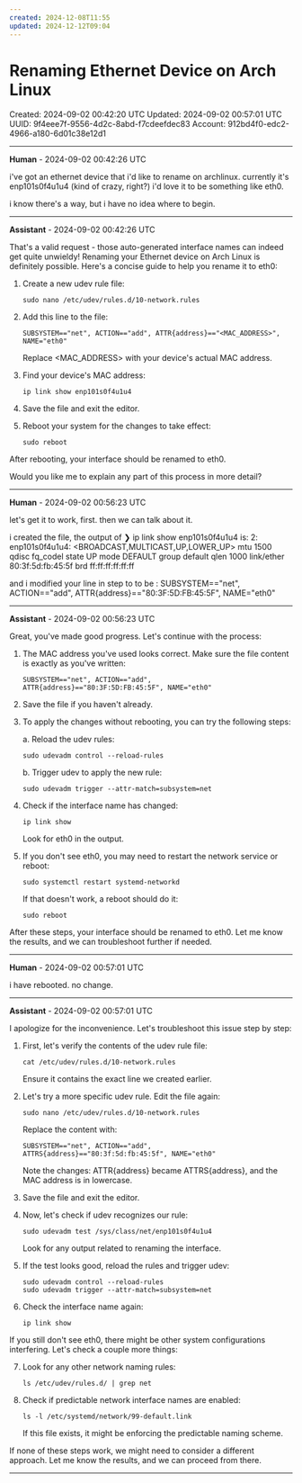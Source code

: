 ```yaml
---
created: 2024-12-08T11:55
updated: 2024-12-12T09:04
---
```

# Renaming Ethernet Device on Arch Linux

Created: 2024-09-02 00:42:20 UTC
Updated: 2024-09-02 00:57:01 UTC
UUID: 9f4eee7f-9556-4d2c-8abd-f7cdeefdec83
Account: 912bd4f0-edc2-4966-a180-6d01c38e12d1

---

**Human** - 2024-09-02 00:42:26 UTC

i've got an ethernet device that i'd like to rename on archlinux. currently it's enp101s0f4u1u4 (kind of crazy, right?) i'd love it to be something like eth0. 

i know there's a way, but i have no idea where to begin.

---

**Assistant** - 2024-09-02 00:42:26 UTC

 That's a valid request - those auto-generated interface names can indeed get quite unwieldy! Renaming your Ethernet device on Arch Linux is definitely possible. Here's a concise guide to help you rename it to eth0:

1. Create a new udev rule file:
   ```
   sudo nano /etc/udev/rules.d/10-network.rules
   ```

2. Add this line to the file:
   ```
   SUBSYSTEM=="net", ACTION=="add", ATTR{address}=="<MAC_ADDRESS>", NAME="eth0"
   ```
   Replace <MAC_ADDRESS> with your device's actual MAC address.

3. Find your device's MAC address:
   ```
   ip link show enp101s0f4u1u4
   ```

4. Save the file and exit the editor.

5. Reboot your system for the changes to take effect:
   ```
   sudo reboot
   ```

After rebooting, your interface should be renamed to eth0.

Would you like me to explain any part of this process in more detail?

---

**Human** - 2024-09-02 00:56:23 UTC

let's get it to work, first.  then we can talk about it.  

i created the file, the output of ❯ ip link show enp101s0f4u1u4 is:
2: enp101s0f4u1u4: <BROADCAST,MULTICAST,UP,LOWER_UP> mtu 1500 qdisc fq_codel state UP mode DEFAULT group default qlen 1000
    link/ether 80:3f:5d:fb:45:5f brd ff:ff:ff:ff:ff:ff

and i modified your line in step to to be :
SUBSYSTEM=="net", ACTION=="add", ATTR{address}=="80:3F:5D:FB:45:5F", NAME="eth0"

---

**Assistant** - 2024-09-02 00:56:23 UTC

 Great, you've made good progress. Let's continue with the process:

1. The MAC address you've used looks correct. Make sure the file content is exactly as you've written:

   ```
   SUBSYSTEM=="net", ACTION=="add", ATTR{address}=="80:3F:5D:FB:45:5F", NAME="eth0"
   ```

2. Save the file if you haven't already.

3. To apply the changes without rebooting, you can try the following steps:

   a. Reload the udev rules:
      ```
      sudo udevadm control --reload-rules
      ```

   b. Trigger udev to apply the new rule:
      ```
      sudo udevadm trigger --attr-match=subsystem=net
      ```

4. Check if the interface name has changed:
   ```
   ip link show
   ```

   Look for eth0 in the output.

5. If you don't see eth0, you may need to restart the network service or reboot:
   ```
   sudo systemctl restart systemd-networkd
   ```
   
   If that doesn't work, a reboot should do it:
   ```
   sudo reboot
   ```

After these steps, your interface should be renamed to eth0. Let me know the results, and we can troubleshoot further if needed.

---

**Human** - 2024-09-02 00:57:01 UTC

i have rebooted. no change.

---

**Assistant** - 2024-09-02 00:57:01 UTC

 I apologize for the inconvenience. Let's troubleshoot this issue step by step:

1. First, let's verify the contents of the udev rule file:

   ```
   cat /etc/udev/rules.d/10-network.rules
   ```

   Ensure it contains the exact line we created earlier.

2. Let's try a more specific udev rule. Edit the file again:

   ```
   sudo nano /etc/udev/rules.d/10-network.rules
   ```

   Replace the content with:

   ```
   SUBSYSTEM=="net", ACTION=="add", ATTRS{address}=="80:3f:5d:fb:45:5f", NAME="eth0"
   ```

   Note the changes: ATTR{address} became ATTRS{address}, and the MAC address is in lowercase.

3. Save the file and exit the editor.

4. Now, let's check if udev recognizes our rule:

   ```
   sudo udevadm test /sys/class/net/enp101s0f4u1u4
   ```

   Look for any output related to renaming the interface.

5. If the test looks good, reload the rules and trigger udev:

   ```
   sudo udevadm control --reload-rules
   sudo udevadm trigger --attr-match=subsystem=net
   ```

6. Check the interface name again:

   ```
   ip link show
   ```

If you still don't see eth0, there might be other system configurations interfering. Let's check a couple more things:

7. Look for any other network naming rules:

   ```
   ls /etc/udev/rules.d/ | grep net
   ```

8. Check if predictable network interface names are enabled:

   ```
   ls -l /etc/systemd/network/99-default.link
   ```

   If this file exists, it might be enforcing the predictable naming scheme.

If none of these steps work, we might need to consider a different approach. Let me know the results, and we can proceed from there.

---

